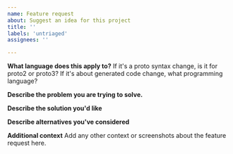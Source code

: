 ```yaml
---
name: Feature request
about: Suggest an idea for this project
title: ''
labels: 'untriaged'
assignees: ''

---
```


<!--

NOTE: this form is for feature requests (including cleanup requests) only. For questions or troubleshooting, please see the protobuf mailing list: https://groups.google.com/forum/#!forum/protobuf

-->


**What language does this apply to?**
If it's a proto syntax change, is it for proto2 or proto3?
If it's about generated code change, what programming language?

**Describe the problem you are trying to solve.**

**Describe the solution you'd like**

**Describe alternatives you've considered**

**Additional context**
Add any other context or screenshots about the feature request here.
